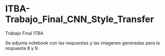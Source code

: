 # ITBA-Trabajo_Final_CNN_Style_Transfer
Trabajo Final ITBA 

Se adjunta notebook con las respuestas y las imagenes generadas para la respuesta 8 y 9.
